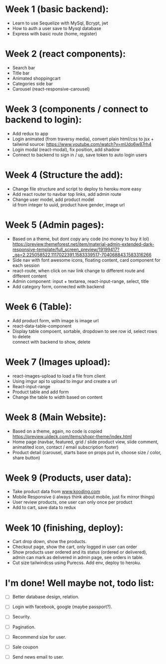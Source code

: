 # Week 1 (basic backend): 
* Learn to use Sequelize with MySql, Bcrypt, jwt
* How to auth a user save to Mysql database
* Express with basic route (home, register)
# Week 2 (react components):
* Search bar
* Title bar
* Animated shoppingcart
* Categories side bar
* Carousel (react-responsive-carousel)
# Week 3 (components / connect to backend to login):
* Add redux to app
* Login animated (from traversy media), convert plain html/css to jsx + tailwind
source: https://www.youtube.com/watch?v=mUdo6w87rh4
* Login modal (react-modal), fix position, add shadow
* Connect to backend to sign in / up, save token to auto login users
# Week 4 (Structure the add):
* Change file structure and script to deploy to heroku more easy
* Add react router to navbar top links, add admin route
* Change user model, add product model </br>
id from integer to uuid, product have gender, image url
# Week 5 (Admin pages):
* Based on a theme, but dont copy any code (no money to buy it lol) <br/>
https://preview.themeforest.net/item/material-admin-extended-dark-responsive-template/full_screen_preview/19199417?_ga=2.225058522.1117022391.1583339517-704068843.1583316266
* Side nav with font awesome icons, floating content, card component for each session
* react-route, when click on nav link change to different route and different content
* Admin component: input + textarea, react-input-range, select, title
* Add category form, connected with backend
# Week 6 (Table):
* Add product form, with image is image url
* react-data-table-component
* Display table compoent, sortable, dropdown to see row id, select rows to delete <br/>
connect with backend to show, delete
# Week 7 (Images upload):
* react-images-upload to load a file from client
* Using imgur api to upload to imgur and create a url
* React-input-range
* Product table and add form
* Change the table to width based on content
# Week 8 (Main Website):
* Based on a theme, again, no code is copied <br/>
<https://preview.uideck.com/items/shopr-theme/index.html> 
* Home page (navbar, featured, grid / slide product view, slide comment, <br/>
animatited icon, contact / email subscription footer)
* Product detail (carousel, starts base on props put in, choose size / color, share button)
# Week 9 (Products, user data):
* Take product data from www.kooding.com
* Mobile Responsive (i always think about mobile, just fix mirror things)
* User review products, one user can only once per product
* Add to cart, save data to redux
# Week 10 (finishing, deploy):
* Cart drop down, show the products.
* Checkout page, show the cart, only logged in user can order
* Show products user ordered and its status (ordered or delivered),<br/> 
admin can mark as delivered in admin page, see orders in table.
* Cut size tailwindcss using Purecss. Add env, deploy to heroku.
# I'm done! Well maybe not, todo list:
- [ ] Better database design, relation.
- [ ] Login with facebook, google (maybe passport?).
- [ ] Security.
- [ ] Pagination.
- [ ] Recommend size for user.
- [ ] Sale coupon
- [ ] Send news email to user.



 